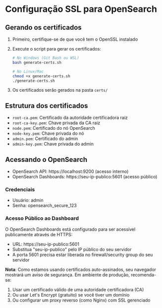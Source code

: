 # Configuração SSL para OpenSearch

## Gerando os certificados

1. Primeiro, certifique-se de que você tem o OpenSSL instalado
2. Execute o script para gerar os certificados:
   ```bash
   # No Windows (Git Bash ou WSL)
   bash generate-certs.sh

   # No Linux/Mac
   chmod +x generate-certs.sh
   ./generate-certs.sh
   ```

3. Os certificados serão gerados na pasta `certs/`

## Estrutura dos certificados

- `root-ca.pem`: Certificado da autoridade certificadora raiz
- `root-ca-key.pem`: Chave privada da CA raiz
- `node.pem`: Certificado do nó OpenSearch
- `node-key.pem`: Chave privada do nó
- `admin.pem`: Certificado do admin
- `admin-key.pem`: Chave privada do admin

## Acessando o OpenSearch

- OpenSearch API: https://localhost:9200 (acesso interno)
- OpenSearch Dashboards: https://seu-ip-publico:5601 (acesso público)

### Credenciais
- Usuário: admin
- Senha: opensearch_secure_123

### Acesso Público ao Dashboard
O OpenSearch Dashboards está configurado para ser acessível publicamente através de HTTPS:
- URL: https://seu-ip-publico:5601
- Substitua "seu-ip-publico" pelo IP público do seu servidor
- A porta 5601 precisa estar liberada no firewall/security group do seu servidor

**Nota**: Como estamos usando certificados auto-assinados, seu navegador mostrará um aviso de segurança. Em ambiente de produção, recomenda-se:
1. Usar um certificado válido de uma autoridade certificadora (CA)
2. Ou usar Let's Encrypt (gratuito) se você tiver um domínio
3. Ou configurar um proxy reverso (como Nginx) com SSL gerenciado 